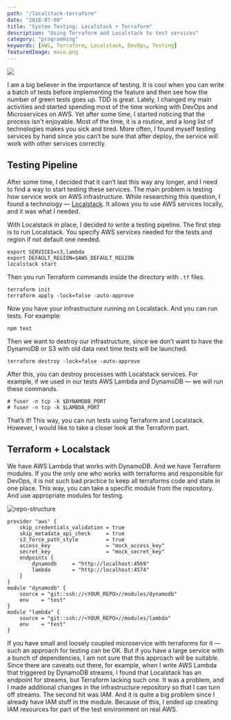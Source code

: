 ```yaml
---
path: "/localstack-terraform"
date: "2018-07-09"
title: "System Testing: Localstack + Terraform"
description: "Using Terraform and Localstack to test services"
category: "programming"
keywords: [AWS, Terraform, Localstack, DevOps, Testing]
featuredImage: main.png
---
```


![](/main.png)

I am a big believer in the importance of testing. It is cool when you can write a batch of tests before implementing the feature and then see how the number of green tests goes up. TDD is great. Lately, I changed my main activities and started spending most of the time working with DevOps and Microservices on AWS. Yet after some time, I started noticing that the process isn't enjoyable. Most of the time, it is a routine, and a long list of technologies makes you sick and tired. More often, I found myself testing services by hand since you can’t be sure that after deploy, the service will work with other services correctly.

## Testing Pipeline

After some time, I decided that it can’t last this way any longer, and I need to find a way to start testing these services. The main problem is testing how service work on AWS infrastructure. While researching this question, I found a technology — [Localstack](https://github.com/localstack/localstack). It allows you to use AWS services locally, and it was what I needed.

With Localstack in place, I decided to write a testing pipeline. The first step is to run Localstack. You specify AWS services needed for the tests and region if not default one needed.

```shell{promptUser: geekrodion}
export SERVICES=s3,lambda
export DEFAULT_REGION=$AWS_DEFAULT_REGION
localstack start
```

Then you run Terraform commands inside the directory with `.tf` files.

```shell{promptUser: geekrodion}
terraform init
terraform apply -lock=false -auto-approve
```

Now you have your infrastructure running on Localstack. And you can run tests. For example:

```shell{promptUser: geekrodion}
npm test
```

Then we want to destroy our infrastructure, since we don’t want to have the DynamoDB or S3 with old data next time tests will be launched.

```shell{promptUser: geekrodion}
terraform destroy -lock=false -auto-approve
```

After this, you can destroy processes with Localstack services. For example, if we used in our tests AWS Lambda and DynamoDB — we will run these commands.

```shell{promptUser: geekrodion}
# fuser -n tcp -k $DYNAMODB_PORT
# fuser -n tcp -k $LAMBDA_PORT
```

That’s it! This way, you can run tests using Terraform and Localstack. However, I would like to take a closer look at the Terraform part.

## Terraform + Localstack

We have AWS Lambda that works with DynamoDB. And we have Terraform modules. If you the only one who works with terraforms and responsible for DevOps, it is not such bad practice to keep all terraforms code and state in one place. This way, you can take a specific module from the repository. And use appropriate modules for testing.

![repo-structure](/structure.png)

```hcl
provider "aws" {
    skip_credentials_validation = true
    skip_metadata_api_check     = true
    s3_force_path_style         = true
    access_key                  = "mock_access_key"
    secret_key                  = "mock_secret_key"
    endpoints {
        dynamodb     = "http://localhost:4569"
        lambda       = "http://localhost:4574"
    }
}
module "dynamodb" {
    source = "git::ssh://<YOUR_REPO>//modules/dynamodb"
    env    = "test"
}
module "lambda" {
    source = "git::ssh://<YOUR_REPO>//modules/lambda"
    env    = "test"
}
```

If you have small and loosely coupled microservice with terraforms for it — such an approach for testing can be OK. But if you have a large service with a bunch of dependencies, I am not sure that this approach will be suitable. Since there are caveats out there, for example, when I write AWS Lambda that triggered by DynamoDB streams, I found that Localstack has an endpoint for streams, but Terraform lacking such one. It was a problem, and I made additional changes in the infrastructure repository so that I can turn off streams. The second hit was IAM. And it is quite a big problem since I already have IAM stuff in the module. Because of this, I ended up creating IAM resources for part of the test environment on real AWS.